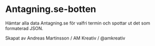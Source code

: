 # Antagning.se-botten

Hämtar alla data Antagning.se för valfri termin och spottar ut det som formaterad JSON.

Skapat av Andreas Martinsson / AM Kreativ / @amkreativ